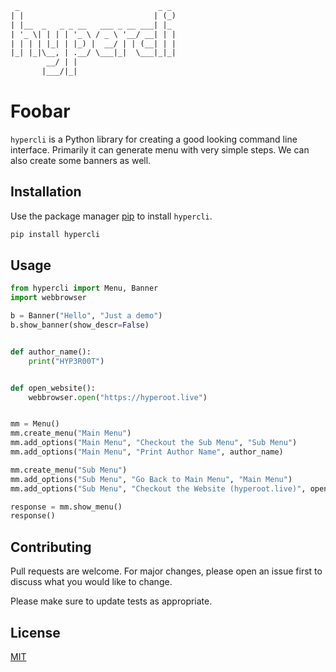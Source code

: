 ```txt
 _                               _ _
| |                             | (_)
| |__  _   _ _ __   ___ _ __ ___| |_
| '_ \| | | | '_ \ / _ \ '__/ __| | |
| | | | |_| | |_) |  __/ | | (__| | |
|_| |_|\__, | .__/ \___|_|  \___|_|_|
        __/ | |
       |___/|_|
```


# Foobar

`hypercli` is a Python library for creating a good looking command line interface. Primarily it can generate menu with very simple steps. We can also create some banners as well.

## Installation

Use the package manager [pip](https://pip.pypa.io/en/stable/) to install `hypercli`.

```bash
pip install hypercli
```

## Usage

```python
from hypercli import Menu, Banner
import webbrowser

b = Banner("Hello", "Just a demo")
b.show_banner(show_descr=False)


def author_name():
    print("HYP3R00T")


def open_website():
    webbrowser.open("https://hyperoot.live")


mm = Menu()
mm.create_menu("Main Menu")
mm.add_options("Main Menu", "Checkout the Sub Menu", "Sub Menu")
mm.add_options("Main Menu", "Print Author Name", author_name)

mm.create_menu("Sub Menu")
mm.add_options("Sub Menu", "Go Back to Main Menu", "Main Menu")
mm.add_options("Sub Menu", "Checkout the Website (hyperoot.live)", open_website)

response = mm.show_menu()
response()
```

## Contributing

Pull requests are welcome. For major changes, please open an issue first
to discuss what you would like to change.

Please make sure to update tests as appropriate.

## License

[MIT](https://choosealicense.com/licenses/mit/)
